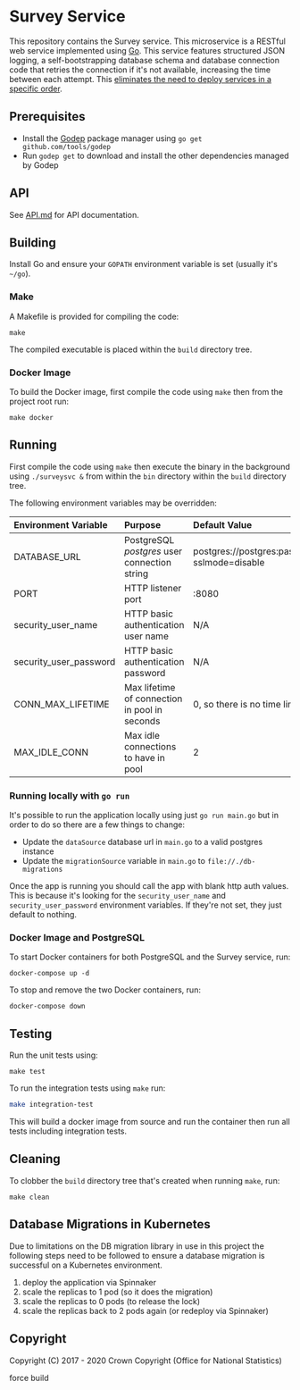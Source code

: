 # Survey Service
This repository contains the Survey service. This microservice is a RESTful web service implemented using [Go](https://golang.org/). This service features structured JSON logging, a self-bootstrapping database schema and database connection code that retries the connection if it's not available, increasing the time between each attempt. This [eliminates the need to deploy services in a specific order](https://medium.com/@kelseyhightower/12-fractured-apps-1080c73d481c).

## Prerequisites
* Install the [Godep](https://github.com/tools/godep) package manager using `go get github.com/tools/godep`
* Run `godep get` to download and install the other dependencies managed by Godep

## API
See [API.md](https://github.com/ONSdigital/rm-survey-service/blob/main/API.md) for API documentation.

## Building
Install Go and ensure your `GOPATH` environment variable is set (usually it's `~/go`).

### Make
A Makefile is provided for compiling the code:

```
make
```

The compiled executable is placed within the `build` directory tree.

### Docker Image
To build the Docker image, first compile the code using `make` then from the project root run:

```
make docker
```

## Running
First compile the code using `make` then execute the binary in the background using `./surveysvc &` from within the `bin` directory within the `build` directory tree.

The following environment variables may be overridden:

| Environment Variable   | Purpose                                       | Default Value                                                   |
|:-----------------------|:----------------------------------------------|:----------------------------------------------------------------|
| DATABASE_URL           | PostgreSQL *postgres* user connection string  | postgres://postgres:password@localhost/postgres?sslmode=disable |
| PORT                   | HTTP listener port                            | :8080                                                           |
| security_user_name     | HTTP basic authentication user name           | N/A                                                             |
| security_user_password | HTTP basic authentication password            | N/A                                                             |
| CONN_MAX_LIFETIME      | Max lifetime of connection in pool in seconds | 0, so there is no time limit                                    |
| MAX_IDLE_CONN          | Max idle connections to have in pool          | 2                                                               |


### Running locally with `go run`

It's possible to run the application locally using just `go run main.go` but in order to do so there are a few things
to change:
- Update the `dataSource` database url in `main.go` to a valid postgres instance
- Update the `migrationSource` variable in `main.go` to `file://./db-migrations`

Once the app is running you should call the app with blank http auth values. This is because it's looking for the
`security_user_name` and `security_user_password` environment variables.  If they're not set, they just default to nothing.

### Docker Image and PostgreSQL
To start Docker containers for both PostgreSQL and the Survey service, run:

```
docker-compose up -d
```

To stop and remove the two Docker containers, run:

```
docker-compose down
```

## Testing
Run the unit tests using:

```
make test
```

To run the integration tests using `make` run:
```bash
make integration-test
```

This will build a docker image from source and run the container then run all tests including integration tests.


## Cleaning
To clobber the `build` directory tree that's created when running `make`, run:

```
make clean
```

## Database Migrations in Kubernetes
Due to limitations on the DB migration library in use in this project the following steps need to be followed to ensure
a database migration is successful on a Kubernetes environment.

1. deploy the application via Spinnaker
1. scale the replicas to 1 pod (so it does the migration)
1. scale the replicas to 0 pods (to release the lock)
1. scale the replicas back to 2 pods again (or redeploy via Spinnaker)

## Copyright
Copyright (C) 2017 - 2020 Crown Copyright (Office for National Statistics)

force build